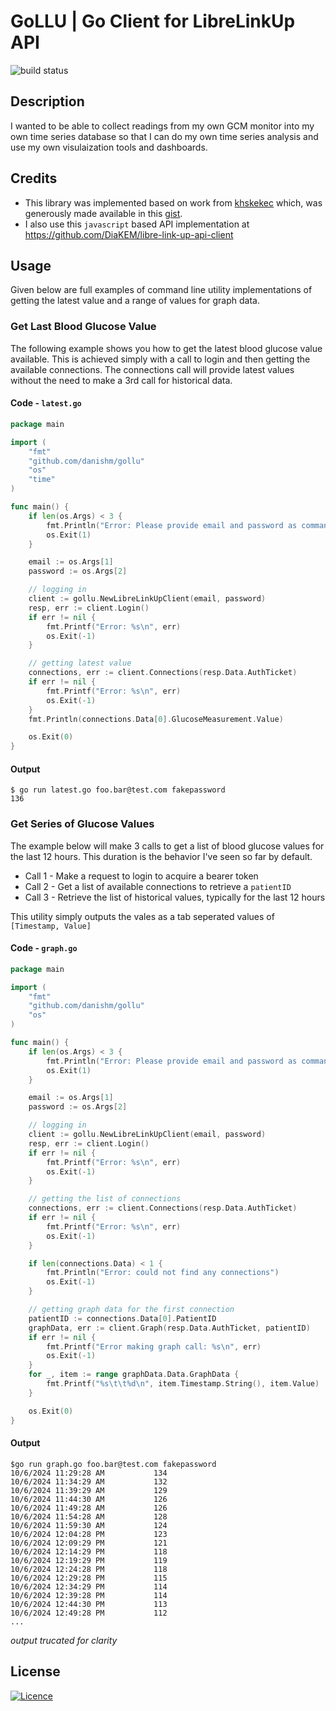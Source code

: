 GoLLU | Go Client for LibreLinkUp API
=====================================
![build status](https://github.com/danishm/gollu/actions/workflows/go.yml/badge.svg)

Description
-----------
I wanted to be able to collect readings from my own GCM monitor into my own time series
database so that I can do my own time series analysis and use my own visulaization tools
and dashboards.

Credits
-------
 * This library was implemented based on work from [khskekec](https://gist.github.com/khskekec) which,
was generously made available in this [gist](https://gist.github.com/khskekec/6c13ba01b10d3018d816706a32ae8ab2).
 * I also use this `javascript` based API implementation at https://github.com/DiaKEM/libre-link-up-api-client

Usage
-----
Given below are full examples of command line utility implementations of getting the latest value and a range
of values for graph data.

### Get Last Blood Glucose Value

The following example shows you how to get the latest blood glucose value available. This is achieved simply with
a call to login and then getting the available connections. The connections call will provide latest values without
the need to make a 3rd call for historical data.

#### Code - `latest.go`

```go
package main

import (
	"fmt"
	"github.com/danishm/gollu"
	"os"
	"time"
)

func main() {
	if len(os.Args) < 3 {
		fmt.Println("Error: Please provide email and password as command line parameters")
		os.Exit(1)
	}

	email := os.Args[1]
	password := os.Args[2]

	// logging in
	client := gollu.NewLibreLinkUpClient(email, password)
	resp, err := client.Login()
	if err != nil {
		fmt.Printf("Error: %s\n", err)
		os.Exit(-1)
	}

	// getting latest value
	connections, err := client.Connections(resp.Data.AuthTicket)
	if err != nil {
		fmt.Printf("Error: %s\n", err)
		os.Exit(-1)
	}
	fmt.Println(connections.Data[0].GlucoseMeasurement.Value)

	os.Exit(0)
}
```

#### Output

```shell
$ go run latest.go foo.bar@test.com fakepassword
136
```

### Get Series of Glucose Values

The example below will make 3 calls to get a list of blood glucose values for the last 12 hours. This duration is the behavior
I've seen so far by default.

 - Call 1 - Make a request to login to acquire a bearer token
 - Call 2 - Get a list of available connections to retrieve a `patientID`
 - Call 3 - Retrieve the list of historical values, typically for the last 12 hours

This utility simply outputs the vales as a tab seperated values of `[Timestamp, Value]`

#### Code - `graph.go`

```go
package main

import (
	"fmt"
	"github.com/danishm/gollu"
	"os"
)

func main() {
	if len(os.Args) < 3 {
		fmt.Println("Error: Please provide email and password as command line parameters")
		os.Exit(1)
	}

	email := os.Args[1]
	password := os.Args[2]

	// logging in
	client := gollu.NewLibreLinkUpClient(email, password)
	resp, err := client.Login()
	if err != nil {
		fmt.Printf("Error: %s\n", err)
		os.Exit(-1)
	}

	// getting the list of connections
	connections, err := client.Connections(resp.Data.AuthTicket)
	if err != nil {
		fmt.Printf("Error: %s\n", err)
		os.Exit(-1)
	}

	if len(connections.Data) < 1 {
		fmt.Println("Error: could not find any connections")
		os.Exit(-1)
	}

	// getting graph data for the first connection
	patientID := connections.Data[0].PatientID
	graphData, err := client.Graph(resp.Data.AuthTicket, patientID)
	if err != nil {
		fmt.Printf("Error making graph call: %s\n", err)
		os.Exit(-1)
	}
	for _, item := range graphData.Data.GraphData {
		fmt.Printf("%s\t\t%d\n", item.Timestamp.String(), item.Value)
	}

	os.Exit(0)
}
```

#### Output

```shell
$go run graph.go foo.bar@test.com fakepassword
10/6/2024 11:29:28 AM           134
10/6/2024 11:34:29 AM           132
10/6/2024 11:39:29 AM           129
10/6/2024 11:44:30 AM           126
10/6/2024 11:49:28 AM           126
10/6/2024 11:54:28 AM           128
10/6/2024 11:59:30 AM           124
10/6/2024 12:04:28 PM           123
10/6/2024 12:09:29 PM           121
10/6/2024 12:14:29 PM           118
10/6/2024 12:19:29 PM           119
10/6/2024 12:24:28 PM           118
10/6/2024 12:29:28 PM           115
10/6/2024 12:34:29 PM           114
10/6/2024 12:39:28 PM           114
10/6/2024 12:44:30 PM           113
10/6/2024 12:49:28 PM           112
...
```
*output trucated for clarity*

License
-------
[![Licence](https://img.shields.io/github/license/Ileriayo/markdown-badges?style=for-the-badge)](./LICENSE)
